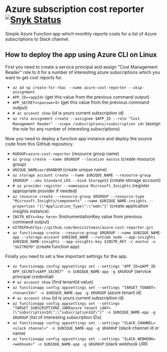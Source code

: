# Azure subscription cost reporter [![Snyk Status](https://snyk.io/test/github/denis1stomin/azure-cost-reporter/badge.svg?targetFile=package.json)](https://snyk.io/test/github/denis1stomin/azure-cost-reporter?targetFile=package.json)

Simple Azure Function app which monthly reports costs for a list of Azure subscriptions to Slack channel.

## How to deploy the app using Azure CLI on Linux

First you need to create a service principal and assign "Cost Management Reader" role to it for a number of interesting azure subscriptions which you want to get cost reports for.
* `az ad sp create-for-rbac --name azure-cost-reporter --skip-assignment`
* `APP_ID=<appId>` (get this value from the previous command output)
* `APP_SECRET=<password>` (get this value from the previous command output)
* `# az account show` (id is yours current subscription id)
* `az role assignment create --assignee $APP_ID --role "Cost Management Reader" --scope /subscriptions/<subscription id>` (assign the role for any number of interesting subscriptions)

Now you need to deploy a function app instance and deploy the source code from this GitHub repository.
* `RGROUP=azure-cost-reporter` (resource group name)
* `az group create --name $RGROUP --location eastus` (create resource group)
* `UNIQUE_NAME=acr$RANDOM` (create unique name)
* `az storage account create --name $UNIQUE_NAME --resource-group $RGROUP --sku Standard_LRS --kind StorageV2` (create storage account)
* `# az provider register --namespace Microsoft.Insights` (register appropriate provider if needed)
* `az resource create --resource-group $RGROUP --resource-type "Microsoft.Insights/components" --name $UNIQUE_NAME-insights --properties "{\"Application_Type\":\"web\"}"` (create application insights instance)
* `INSTR_KEY=<key here>` (InstrumentationKey value from previous command output)
* `GITREPO=https://github.com/denis1stomin/azure-cost-reporter.git`
* `az functionapp create --resource-group $RGROUP --name $UNIQUE_NAME-app --storage-account $UNIQUE_NAME --runtime node --app-insights $UNIQUE_NAME-insights --app-insights-key $INSTR_KEY -c eastus -u "$GITREPO"` (create function app)

Finally you need to set a few important settings for the app.
* `az functionapp config appsettings set --settings "APP_ID=$APP_ID APP_SECRET=$APP_SECRET" -n $UNIQUE_NAME-app -g $RGROUP` (service principal credential)
* `# az account show` (find tenantId value)
* `az functionapp config appsettings set --settings "TARGET_TENANT=<tenantId>" -n $UNIQUE_NAME-app -g $RGROUP` (azure tenant id)
* `# az account show` (id is yours current subscription id)
* `az functionapp config appsettings set --settings "TARGET_SUBSCRIPTIONS_JARRazure tenant idAY=[\"subscriptionId\",\"subscriptionId2\"]" -n $UNIQUE_NAME-app -g $RGROUP` (list of interesting subscription IDs)
* `az functionapp config appsettings set --settings "SLACK_CHANNEL=<slack channel>" -n $UNIQUE_NAME-app -g $RGROUP` (slack channel id or name)
* `az functionapp config appsettings set --settings "SLACK_WEBHOOK=<webhook>" -n $UNIQUE_NAME-app -g $RGROUP` (slack webhook URI)
